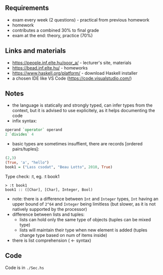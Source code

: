 ## Requirements
 - exam every week (2 questions) - practical from previous homework
 - homework
 - contributes a combined 30% to final grade
 - exam at the end: theory, practice (70%)

 ## Links and materials
 - https://people.inf.elte.hu/poor_a/ - lecturer's site, materials
 - https://bead.inf.elte.hu/ - homeworks
 - https://www.haskell.org/platform/ - download Haskell installer
 - a chosen IDE like VS Code (https://code.visualstudio.com/)
 
 ## Notes
 - the language is statically and strongly typed, can infer types from the context, but it is advised to use explicitely, as it helps documenting the code
 - infix syntax:
 ```haskell
 operand `operator` operand
 2 `divides` 4
 ```

  - basic types are sometimes insuffient, there are records [ordered pairs/tuples]:
```haskell
(2,3)
(True, 'a', "hello")
book1 = ("Lass csodat", "Beau Lotto", 2010, True)
```

Type check: :t, eg. :t book1
```
> :t book1
book1 :: ([Char], [Char], Integer, Bool)
```
 - note: there is a difference between `Int` and `Integer` types, `Int` having an upper bound of `2^64` and `Integer` being limitless (but slower, as it is not natively supported by the processor)
 - difference between lists and tuples:
   - lists can hold only the same type of objects (tuples can be mixed type)
   - lists will maintain their type when new element is added (tuples change type based on num of items inside)
 - there is list comprehension ( <- syntax)

## Code
Code is in `./Sec.hs`
